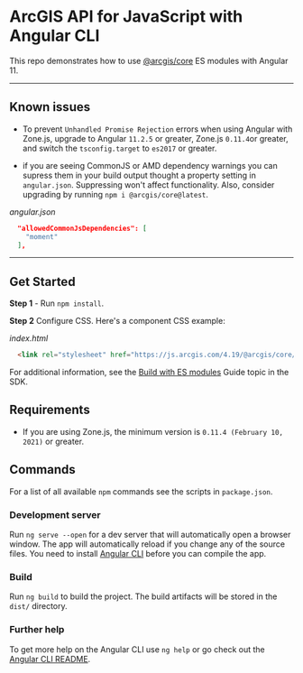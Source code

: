 # ArcGIS API for JavaScript with Angular CLI

This repo demonstrates how to use [@arcgis/core](https://www.npmjs.com/package/@arcgis/core) ES modules with Angular 11. 

---
## Known issues

* To prevent `Unhandled Promise Rejection` errors when using Angular with Zone.js, upgrade to Angular `11.2.5` or greater, Zone.js `0.11.4`or greater, and switch the `tsconfig.target` to `es2017` or greater.

* if you are seeing CommonJS or AMD dependency warnings you can supress them in your build output thought a property setting in `angular.json`. Suppressing won't affect functionality. Also, consider upgrading by running `npm i @arcgis/core@latest`.

*angular.json*

```json
  "allowedCommonJsDependencies": [
    "moment"
  ],
```
---

## Get Started

**Step 1** - Run `npm install`. 

**Step 2** Configure CSS. Here's a component CSS example:

*index.html*

```html
  <link rel="stylesheet" href="https://js.arcgis.com/4.19/@arcgis/core/assets/esri/themes/light/main.css">
```

For additional information, see the [Build with ES modules](https://developers.arcgis.com/javascript/latest/es-modules/) Guide topic in the SDK.

## Requirements

* If you are using Zone.js, the minimum version is `0.11.4 (February 10, 2021)` or greater.

## Commands

For a list of all available `npm` commands see the scripts in `package.json`. 

### Development server

Run `ng serve --open` for a dev server that will automatically open a browser window. The app will automatically reload if you change any of the source files. You need to install [Angular CLI](https://cli.angular.io/) before you can compile the app. 

### Build

Run `ng build` to build the project. The build artifacts will be stored in the `dist/` directory. 

### Further help

To get more help on the Angular CLI use `ng help` or go check out the [Angular CLI README](https://github.com/angular/angular-cli/blob/master/README.md).
